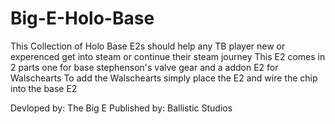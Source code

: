 # Big-E-Holo-Base
This Collection of Holo Base E2s should help any TB player new or experenced get into steam or continue their steam journey
This E2 comes in 2 parts one for base stephenson's valve gear and a addon E2 for Walschearts
To add the Walschearts simply place the E2 and wire the chip into the base E2

Devloped by: The Big E
Published by: Ballistic Studios
